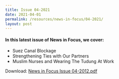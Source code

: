 ```yaml
---
title: Issue 04-2021
date: 2021-04-01
permalink: /resources/news-in-focus/04-2021/
layout: post
---
```

#### In this latest issue of News in Focus, we cover:
* Suez Canal Blockage
* Strengthening Ties with Our Partners
* Muslim Nurses and Wearing The Tudung At Work


Download:
[News in Focus Issue 04-2012.pdf](/files/news-in-focus/2021/News%20In%20Focus%2004-2021.pdf)